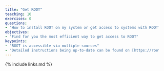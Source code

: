 ```yaml
---
title: "Get ROOT"
teaching: 10
exercises: 0
questions:
- "How to install ROOT on my system or get access to systems with ROOT?"
objectives:
- "Find for you the most efficient way to get access to ROOT"
keypoints:
- "ROOT is accessible via multiple sources"
- "Detailed instructions being up-to-date can be found on [https://root.cern/install](https://root.cern/install)"
---
```


{% include links.md %}
